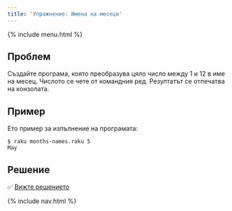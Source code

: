 ```yaml
---
title: 'Упражнение: Имена на месеци'
---
```


{% include menu.html %}

## Проблем

Създайте програма, която преобразува цяло число между 1 и 12 в име на месец. Числото се чете от командния ред. Резултатът се отпечатва на конзолата.

## Пример

Ето пример за изпълнение на програмата:

```console
$ raku months-names.raku 5
May
```

## Решение

✅ [Вижте решението](solution)

{% include nav.html %}